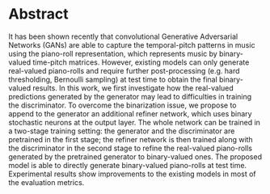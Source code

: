 # Abstract

It has been shown recently that convolutional Generative Adversarial Networks
(GANs) are able to capture the temporal-pitch patterns in music using the
piano-roll representation, which represents music by binary-valued time-pitch
matrices. However, existing models can only generate real-valued piano-rolls and
require further post-processing (e.g. hard thresholding, Bernoulli sampling) at
test time to obtain the final binary-valued results. In this work, we first
investigate how the real-valued predictions generated by the generator may lead
to difficulties in training the discriminator. To overcome the binarization
issue, we propose to append to the generator an additional refiner network,
which uses binary stochastic neurons at the output layer. The whole network can
be trained in a two-stage training setting: the generator and the discriminator
are pretrained in the first stage; the refiner network is then trained along
with the discriminator in the second stage to refine the real-valued piano-rolls
generated by the pretrained generator to binary-valued ones. The proposed model
is able to directly generate binary-valued piano-rolls at test time.
Experimental results show improvements to the existing models in most of the
evaluation metrics.
